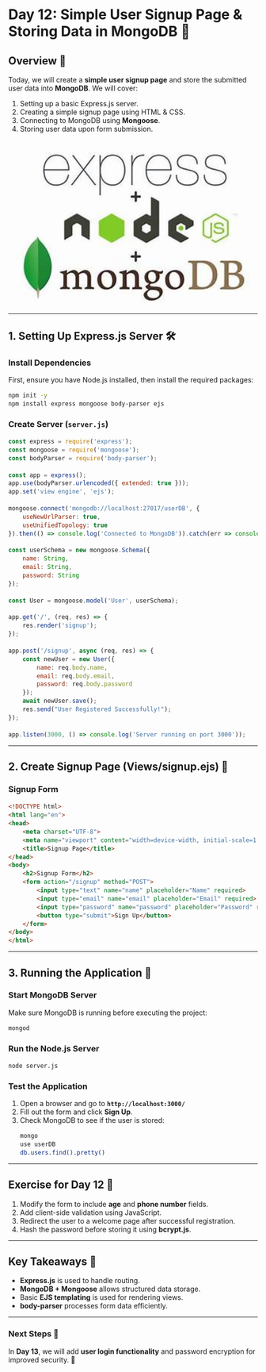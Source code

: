 # Day 12: Simple User Signup Page & Storing Data in MongoDB 🚀

## Overview 🌟
Today, we will create a **simple user signup page** and store the submitted user data into **MongoDB**. We will cover:

1. Setting up a basic Express.js server.
2. Creating a simple signup page using HTML & CSS.
3. Connecting to MongoDB using **Mongoose**.
4. Storing user data upon form submission.

<div align="center">
    <img src="../resources/images/nodejs_mongo.png" alt="Node Express Image" width="500" />
</div>

---

## **1. Setting Up Express.js Server** 🛠️

### **Install Dependencies**
First, ensure you have Node.js installed, then install the required packages:
```bash
npm init -y
npm install express mongoose body-parser ejs
```

### **Create Server (`server.js`)**
```javascript
const express = require('express');
const mongoose = require('mongoose');
const bodyParser = require('body-parser');

const app = express();
app.use(bodyParser.urlencoded({ extended: true }));
app.set('view engine', 'ejs');

mongoose.connect('mongodb://localhost:27017/userDB', {
    useNewUrlParser: true,
    useUnifiedTopology: true
}).then(() => console.log('Connected to MongoDB')).catch(err => console.log(err));

const userSchema = new mongoose.Schema({
    name: String,
    email: String,
    password: String
});

const User = mongoose.model('User', userSchema);

app.get('/', (req, res) => {
    res.render('signup');
});

app.post('/signup', async (req, res) => {
    const newUser = new User({
        name: req.body.name,
        email: req.body.email,
        password: req.body.password
    });
    await newUser.save();
    res.send("User Registered Successfully!");
});

app.listen(3000, () => console.log('Server running on port 3000'));
```

---

## **2. Create Signup Page (Views/signup.ejs)** 🎨

### **Signup Form**
```html
<!DOCTYPE html>
<html lang="en">
<head>
    <meta charset="UTF-8">
    <meta name="viewport" content="width=device-width, initial-scale=1.0">
    <title>Signup Page</title>
</head>
<body>
    <h2>Signup Form</h2>
    <form action="/signup" method="POST">
        <input type="text" name="name" placeholder="Name" required>
        <input type="email" name="email" placeholder="Email" required>
        <input type="password" name="password" placeholder="Password" required>
        <button type="submit">Sign Up</button>
    </form>
</body>
</html>
```

---

## **3. Running the Application** 🚀

### **Start MongoDB Server**
Make sure MongoDB is running before executing the project:
```bash
mongod
```

### **Run the Node.js Server**
```bash
node server.js
```

### **Test the Application**
1. Open a browser and go to **`http://localhost:3000/`**
2. Fill out the form and click **Sign Up**.
3. Check MongoDB to see if the user is stored:
   ```bash
   mongo
   use userDB
   db.users.find().pretty()
   ```

---

## **Exercise for Day 12** 📝
1. Modify the form to include **age** and **phone number** fields.
2. Add client-side validation using JavaScript.
3. Redirect the user to a welcome page after successful registration.
4. Hash the password before storing it using **bcrypt.js**.

---

## **Key Takeaways** 🧾
- **Express.js** is used to handle routing.
- **MongoDB + Mongoose** allows structured data storage.
- Basic **EJS templating** is used for rendering views.
- **body-parser** processes form data efficiently.

---

### Next Steps 🚀
In **Day 13**, we will add **user login functionality** and password encryption for improved security. 🌟

